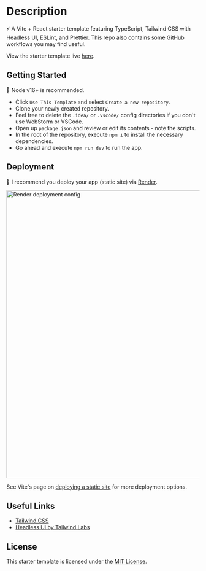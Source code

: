 # Description

⚡ A Vite + React starter template featuring TypeScript, Tailwind CSS with Headless UI, ESLint, and Prettier. This repo also contains some GitHub workflows you may find useful.

View the starter template live [here](https://moovite.onrender.com/).

## Getting Started

🚩 Node v16+ is recommended.

-   Click `Use This Template` and select `Create a new repository`.
-   Clone your newly created repository.
-   Feel free to delete the `.idea/` or `.vscode/` config directories if you don't use WebStorm or VSCode.
-   Open up `package.json` and review or edit its contents - note the scripts.
-   In the root of the repository, execute `npm i` to install the necessary dependencies.
-   Go ahead and execute `npm run dev` to run the app.

## Deployment

🚀 I recommend you deploy your app (static site) via [Render](https://render.com/).

<img width="750" alt="Render deployment config" src="https://user-images.githubusercontent.com/28689428/203065767-2dd74be6-b70d-4520-b596-fbd1dfe59245.png">

See Vite's page on [deploying a static site](https://vitejs.dev/guide/static-deploy.html) for more deployment options.

## Useful Links

-   [Tailwind CSS](https://tailwindcss.com/docs/installation)
-   [Headless UI by Tailwind Labs](https://headlessui.com/)

## License

This starter template is licensed under the [MIT License](https://github.com/mooship/mooship-vite/blob/main/LICENSE).
